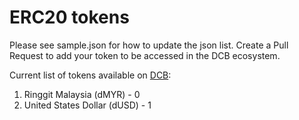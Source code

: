 # ERC20 tokens

Please see sample.json for how to update the json list. Create a Pull Request to add your token to be accessed in the DCB ecosystem.

Current list of tokens available on [DCB](https://dcb.my):
1. Ringgit Malaysia (dMYR) - 0
2. United States Dollar (dUSD) - 1